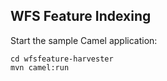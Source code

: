 

## WFS Feature Indexing

Start the sample Camel application:

```
cd wfsfeature-harvester
mvn camel:run
```
